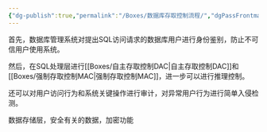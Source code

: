 ```yaml
---
{"dg-publish":true,"permalink":"/Boxes/数据库存取控制流程/","dgPassFrontmatter":true,"created":"2025-05-18T19:32:28.671+08:00","updated":"2025-05-19T11:29:09.544+08:00"}
---
```


首先，数据库管理系统对提出SQL访问请求的数据库用户进行身份鉴别，防止不可信用户使用系统。

然后，在SQL处理层进行[[Boxes/自主存取控制DAC\|自主存取控制DAC]]和[[Boxes/强制存取控制MAC\|强制存取控制MAC]]，进一步可以进行推理控制。

还可以对用户访问行为和系统关键操作进行审计，对异常用户行为进行简单入侵检测。

数据存储层，安全有关的数据，加密功能